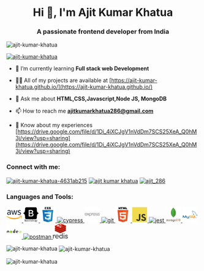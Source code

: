 <h1 align="center">Hi 👋, I'm Ajit Kumar Khatua</h1>
<h3 align="center">A passionate frontend developer from India</h3>

<p align="left"> <img src="https://komarev.com/ghpvc/?username=ajit-kumar-khatua&label=Profile%20views&color=0e75b6&style=flat" alt="ajit-kumar-khatua" /> </p>

<p align="left"> <a href="https://github.com/ryo-ma/github-profile-trophy"><img src="https://github-profile-trophy.vercel.app/?username=ajit-kumar-khatua" alt="ajit-kumar-khatua" /></a> </p>

- 🌱 I’m currently learning **Full stack web Development**

- 👨‍💻 All of my projects are available at [https://ajit-kumar-khatua.github.io/](https://ajit-kumar-khatua.github.io/)

- 💬 Ask me about **HTML,CSS,Javascript,Node JS, MongoDB**

- 📫 How to reach me **ajitkumarkhatua286@gmail.com**

- 📄 Know about my experiences [https://drive.google.com/file/d/1Di_4iXCJgV1nVdDm7SCS25XeA_Q0hM3j/view?usp=sharing](https://drive.google.com/file/d/1Di_4iXCJgV1nVdDm7SCS25XeA_Q0hM3j/view?usp=sharing)

<h3 align="left">Connect with me:</h3>
<p align="left">
<a href="https://linkedin.com/in/ajit-kumar-khatua-4631ab215" target="blank"><img align="center" src="https://raw.githubusercontent.com/rahuldkjain/github-profile-readme-generator/master/src/images/icons/Social/linked-in-alt.svg" alt="ajit-kumar-khatua-4631ab215" height="30" width="40" /></a>
<a href="https://fb.com/ajit kumar khatua" target="blank"><img align="center" src="https://raw.githubusercontent.com/rahuldkjain/github-profile-readme-generator/master/src/images/icons/Social/facebook.svg" alt="ajit kumar khatua" height="30" width="40" /></a>
<a href="https://www.leetcode.com/ajit_286" target="blank"><img align="center" src="https://raw.githubusercontent.com/rahuldkjain/github-profile-readme-generator/master/src/images/icons/Social/leet-code.svg" alt="ajit_286" height="30" width="40" /></a>
</p>

<h3 align="left">Languages and Tools:</h3>
<p align="left"> <a href="https://aws.amazon.com" target="_blank" rel="noreferrer"> <img src="https://raw.githubusercontent.com/devicons/devicon/master/icons/amazonwebservices/amazonwebservices-original-wordmark.svg" alt="aws" width="40" height="40"/> </a> <a href="https://getbootstrap.com" target="_blank" rel="noreferrer"> <img src="https://raw.githubusercontent.com/devicons/devicon/master/icons/bootstrap/bootstrap-plain-wordmark.svg" alt="bootstrap" width="40" height="40"/> </a> <a href="https://www.w3schools.com/css/" target="_blank" rel="noreferrer"> <img src="https://raw.githubusercontent.com/devicons/devicon/master/icons/css3/css3-original-wordmark.svg" alt="css3" width="40" height="40"/> </a> <a href="https://www.cypress.io" target="_blank" rel="noreferrer"> <img src="https://raw.githubusercontent.com/simple-icons/simple-icons/6e46ec1fc23b60c8fd0d2f2ff46db82e16dbd75f/icons/cypress.svg" alt="cypress" width="40" height="40"/> </a> <a href="https://expressjs.com" target="_blank" rel="noreferrer"> <img src="https://raw.githubusercontent.com/devicons/devicon/master/icons/express/express-original-wordmark.svg" alt="express" width="40" height="40"/> </a> <a href="https://git-scm.com/" target="_blank" rel="noreferrer"> <img src="https://www.vectorlogo.zone/logos/git-scm/git-scm-icon.svg" alt="git" width="40" height="40"/> </a> <a href="https://www.w3.org/html/" target="_blank" rel="noreferrer"> <img src="https://raw.githubusercontent.com/devicons/devicon/master/icons/html5/html5-original-wordmark.svg" alt="html5" width="40" height="40"/> </a> <a href="https://developer.mozilla.org/en-US/docs/Web/JavaScript" target="_blank" rel="noreferrer"> <img src="https://raw.githubusercontent.com/devicons/devicon/master/icons/javascript/javascript-original.svg" alt="javascript" width="40" height="40"/> </a> <a href="https://jestjs.io" target="_blank" rel="noreferrer"> <img src="https://www.vectorlogo.zone/logos/jestjsio/jestjsio-icon.svg" alt="jest" width="40" height="40"/> </a> <a href="https://www.mongodb.com/" target="_blank" rel="noreferrer"> <img src="https://raw.githubusercontent.com/devicons/devicon/master/icons/mongodb/mongodb-original-wordmark.svg" alt="mongodb" width="40" height="40"/> </a> <a href="https://www.mysql.com/" target="_blank" rel="noreferrer"> <img src="https://raw.githubusercontent.com/devicons/devicon/master/icons/mysql/mysql-original-wordmark.svg" alt="mysql" width="40" height="40"/> </a> <a href="https://nodejs.org" target="_blank" rel="noreferrer"> <img src="https://raw.githubusercontent.com/devicons/devicon/master/icons/nodejs/nodejs-original-wordmark.svg" alt="nodejs" width="40" height="40"/> </a> <a href="https://postman.com" target="_blank" rel="noreferrer"> <img src="https://www.vectorlogo.zone/logos/getpostman/getpostman-icon.svg" alt="postman" width="40" height="40"/> </a> <a href="https://redis.io" target="_blank" rel="noreferrer"> <img src="https://raw.githubusercontent.com/devicons/devicon/master/icons/redis/redis-original-wordmark.svg" alt="redis" width="40" height="40"/> </a> </p>

<p><img align="left" src="https://github-readme-stats.vercel.app/api/top-langs?username=ajit-kumar-khatua&show_icons=true&locale=en&layout=compact" alt="ajit-kumar-khatua" /></p>

<p>&nbsp;<img align="center" src="https://github-readme-stats.vercel.app/api?username=ajit-kumar-khatua&show_icons=true&locale=en" alt="ajit-kumar-khatua" /></p>

<p><img align="center" src="https://github-readme-streak-stats.herokuapp.com/?user=ajit-kumar-khatua&" alt="ajit-kumar-khatua" /></p>
